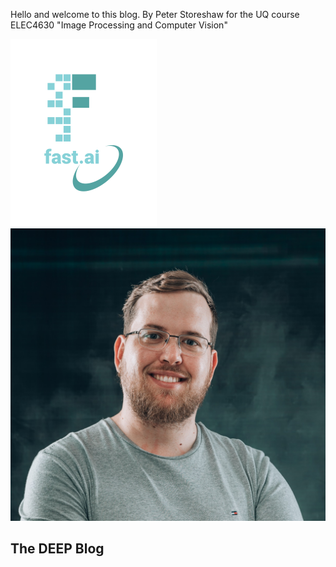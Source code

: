 Hello and welcome to this blog. By Peter Storeshaw for the UQ course ELEC4630 "Image Processing and Computer Vision"


![Image of fast.ai logo](images/logo.png)
![Image of Peter](images/Peter_headshot.jpg)

## The DEEP Blog


